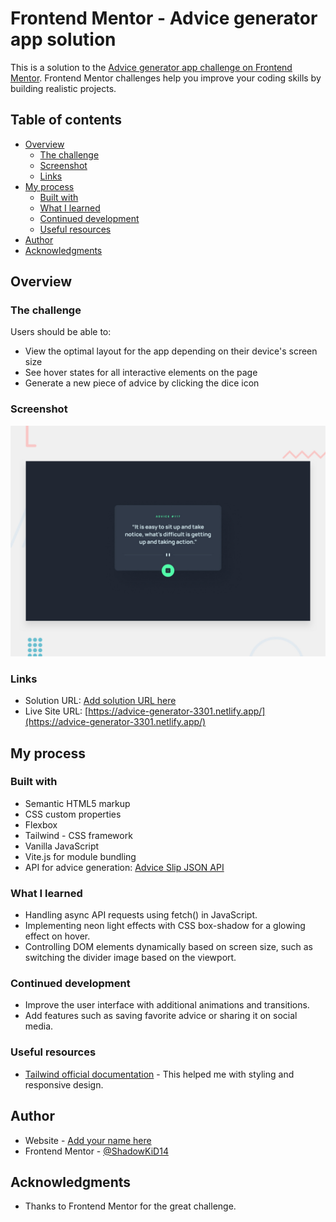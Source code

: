 # Frontend Mentor - Advice generator app solution

This is a solution to the [Advice generator app challenge on Frontend Mentor](https://www.frontendmentor.io/challenges/advice-generator-app-QdUG-13db). Frontend Mentor challenges help you improve your coding skills by building realistic projects.

## Table of contents

- [Overview](#overview)
  - [The challenge](#the-challenge)
  - [Screenshot](#screenshot)
  - [Links](#links)
- [My process](#my-process)
  - [Built with](#built-with)
  - [What I learned](#what-i-learned)
  - [Continued development](#continued-development)
  - [Useful resources](#useful-resources)
- [Author](#author)
- [Acknowledgments](#acknowledgments)

## Overview

### The challenge

Users should be able to:

- View the optimal layout for the app depending on their device's screen size
- See hover states for all interactive elements on the page
- Generate a new piece of advice by clicking the dice icon

### Screenshot

![ScreenShot](./design/desktop-preview.jpg)

### Links

- Solution URL: [Add solution URL here](https://your-solution-url.com)
- Live Site URL: [https://advice-generator-3301.netlify.app/](https://advice-generator-3301.netlify.app/)

## My process

### Built with

- Semantic HTML5 markup
- CSS custom properties
- Flexbox
- Tailwind - CSS framework
- Vanilla JavaScript
- Vite.js for module bundling
- API for advice generation: [Advice Slip JSON API](https://api.adviceslip.com/)

### What I learned

- Handling async API requests using fetch() in JavaScript.
- Implementing neon light effects with CSS box-shadow for a glowing effect on hover.
- Controlling DOM elements dynamically based on screen size, such as switching the divider image based on the viewport.

### Continued development

- Improve the user interface with additional animations and transitions.
- Add features such as saving favorite advice or sharing it on social media.

### Useful resources

- [Tailwind official documentation](https://tailwindcss.com/docs) - This helped me with styling and responsive design.

## Author

- Website - [Add your name here](https://www.your-site.com)
- Frontend Mentor - [@ShadowKiD14](https://www.frontendmentor.io/profile/ShadowKiD14)

## Acknowledgments

- Thanks to Frontend Mentor for the great challenge.
